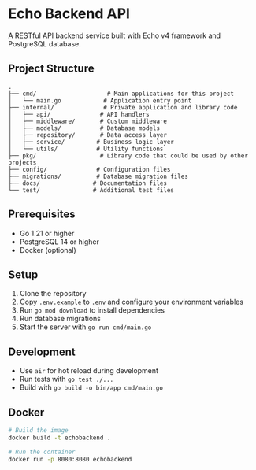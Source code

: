 # Echo Backend API

A RESTful API backend service built with Echo v4 framework and PostgreSQL database.

## Project Structure

```
.
├── cmd/                    # Main applications for this project
│   └── main.go            # Application entry point
├── internal/              # Private application and library code
│   ├── api/              # API handlers
│   ├── middleware/       # Custom middleware
│   ├── models/           # Database models
│   ├── repository/       # Data access layer
│   ├── service/         # Business logic layer
│   └── utils/           # Utility functions
├── pkg/                  # Library code that could be used by other projects
├── config/              # Configuration files
├── migrations/          # Database migration files
├── docs/               # Documentation files
└── test/               # Additional test files
```

## Prerequisites

- Go 1.21 or higher
- PostgreSQL 14 or higher
- Docker (optional)

## Setup

1. Clone the repository
2. Copy `.env.example` to `.env` and configure your environment variables
3. Run `go mod download` to install dependencies
4. Run database migrations
5. Start the server with `go run cmd/main.go`

## Development

- Use `air` for hot reload during development
- Run tests with `go test ./...`
- Build with `go build -o bin/app cmd/main.go`

## Docker

```bash
# Build the image
docker build -t echobackend .

# Run the container
docker run -p 8080:8080 echobackend
```
